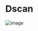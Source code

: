 # Dscan

![image](https://user-images.githubusercontent.com/95840323/228498028-555154d8-8f7e-4463-8ef7-89bf59addb27.png)
